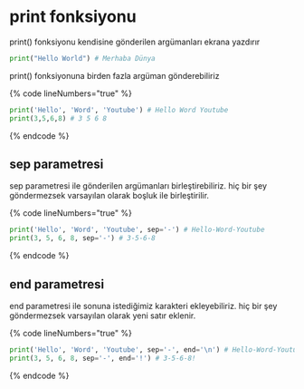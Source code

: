 # print fonksiyonu

print() fonksiyonu kendisine gönderilen argümanları ekrana yazdırır

```python
print("Hello World") # Merhaba Dünya
```

print() fonksiyonuna birden fazla argüman gönderebiliriz

{% code lineNumbers="true" %}
```python
print('Hello', 'Word', 'Youtube') # Hello Word Youtube
print(3,5,6,8) # 3 5 6 8
```
{% endcode %}

## sep parametresi

sep parametresi ile gönderilen argümanları birleştirebiliriz. hiç bir şey göndermezsek varsayılan olarak boşluk ile birleştirilir.

{% code lineNumbers="true" %}
```python
print('Hello', 'Word', 'Youtube', sep='-') # Hello-Word-Youtube
print(3, 5, 6, 8, sep='-') # 3-5-6-8
```
{% endcode %}

## end parametresi

end parametresi ile sonuna istediğimiz karakteri ekleyebiliriz. hiç bir şey göndermezsek varsayılan olarak yeni satır eklenir.

{% code lineNumbers="true" %}
```python
print('Hello', 'Word', 'Youtube', sep='-', end='\n') # Hello-Word-Youtube
print(3, 5, 6, 8, sep='-', end='!') # 3-5-6-8!
```
{% endcode %}

